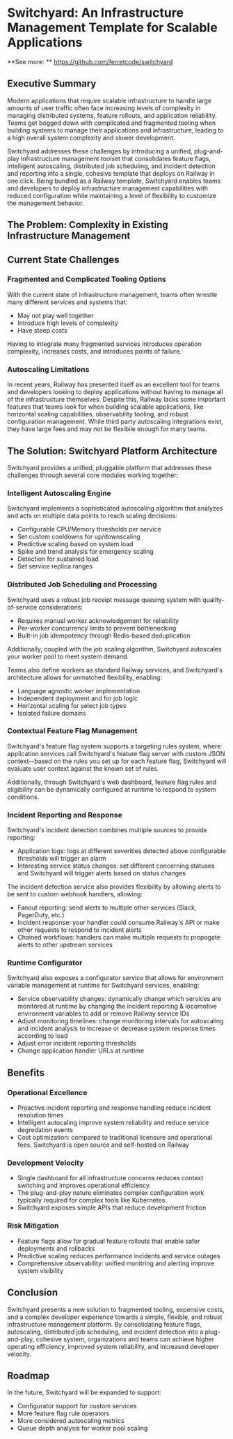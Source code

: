 # Switchyard: An Infrastructure Management Template for Scalable Applications

**See more: ** https://github.com/ferretcode/switchyard

## Executive Summary

Modern applications that require scalable infrastructure to handle large amounts of user traffic often face increasing levels of complexity in managing distributed systems, feature rollouts, and application reliability. Teams get bogged down with complicated and fragmented tooling when building systems to manage their applications and infrastructure, leading to a high overall system complexity and slower development.

Switchyard addresses these challenges by introducing a unified, plug-and-play infrastructure management toolset that consolidates feature flags, intelligent autoscaling, distributed job scheduling, and incident detection and reporting into a single, cohesive template that deploys on Railway in one click. Being bundled as a Railway template, Switchyard enables teams and developers to deploy infrastructure management capabilities with reduced configuration while maintaining a level of flexibility to customize the management behavior.

## The Problem: Complexity in Existing Infrastructure Management

## Current State Challenges

### Fragmented and Complicated Tooling Options

With the current state of infrastructure management, teams often wrestle many different services and systems that:

-   May not play well together
-   Introduce high levels of complexity
-   Have steep costs

Having to integrate many fragmented services introduces operation complexity, increases costs, and introduces points of failure.

### Autoscaling Limitations

In recent years, Railway has presented itself as an excellent tool for teams and developers looking to deploy applications without having to manage all of the infrastructure themselves. Despite this, Railway lacks some important features that teams look for when building scalable applications, like horizontal scaling capabilities, observability tooling, and robust configuration management. While third party autoscaling integrations exist, they have large fees and may not be flexibile enough for many teams.

## The Solution: Switchyard Platform Architecture

Switchyard provides a unified, pluggable platform that addresses these challenges through several core modules working together:

### Intelligent Autoscaling Engine

Switchyard implements a sophisticated autoscaling algorithm that analyzes and acts on multiple data points to reach scaling decisions:

-   Configurable CPU/Memory thresholds per service
-   Set custom cooldowns for up/downscaling
-   Predictive scaling based on system load
-   Spike and trend analysis for emergency scaling
-   Detection for sustained load
-   Set service replica ranges

### Distributed Job Scheduling and Processing

Switchyard uses a robust job receipt message queuing system with quality-of-service considerations:

-   Requires manual worker acknowledgement for reliability
-   Per-worker concurrency limits to prevent bottlenecking
-   Built-in job idempotency through Redis-based deduplication

Additionally, coupled with the job scaling algorithm, Switchyard autoscales your worker pool to meet system demand.

Teams also define workers as standard Railway services, and Switchyard's architecture allows for unmatched flexibility, enabling:

-   Language agnostic worker implementation
-   Independent deployment and for job logic
-   Horizontal scaling for select job types
-   Isolated failure domains

### Contextual Feature Flag Management

Switchyard's feature flag system supports a targeting rules system, where application services call Switchyard's feature flag server with custom JSON context--based on the rules you set up for each feature flag, Switchyard will evaluate user context against the known set of rules.

Additionally, through Switchyard's web dashboard, feature flag rules and eligibility can be dynamically configured at runtime to respond to system conditions.

### Incident Reporting and Response

Switchyard's incident detection combines multiple sources to provide reporting:

-   Application logs: logs at different severities detected above configurable thresholds will trigger an alarm
-   Interesting service status changes: set different concerning statuses and Switchyard will trigger alerts based on status changes

The incident detection service also provides flexibility by allowing alerts to be sent to custom webhook handlers, allowing:

-   Fanout reporting: send alerts to multiple other services (Slack, PagerDuty, etc.)
-   Incident response: your handler could consume Railway's API or make other requests to respond to incident alerts
-   Chained workflows: handlers can make multiple requests to propogate alerts to other upstream services

### Runtime Configurator

Switchyard also exposes a configurator service that allows for environment variable management at runtime for Switchyard services, enabling:

-   Service observability changes: dynamically change which services are monitored at runtime by changing the incident reporting & locomotive environment variables to add or remove Railway service IDs
-   Adjust monitoring timelines: change monitoring intervals for autoscaling and incident analysis to increase or decrease system response times according to load
-   Adjust error incident reporting thresholds
-   Change application handler URLs at runtime

## Benefits

### Operational Excellence

-   Proactive incident reporting and response handling reduce incident resolution times
-   Intelligent autocaling improve system reliability and reduce service degredation events
-   Cost optimization: compared to traditional licensure and operational fees, Switchyard is open source and self-hosted on Railway

### Development Velocity

-   Single dashboard for all infrastructure concerns reduces context switching and improves operational efficiency.
-   The plug-and-play nature eliminates complex configuration work typically required for complex tools like Kubernetes
-   Switchyard exposes simple APIs that reduce development friction

### Risk Mitigation

-   Feature flags allow for gradual feature rollouts that enable safer deployments and rollbacks
-   Predictive scaling reduces performance incidents and service outages
-   Comprehensive observability: unified monitring and alerting improve system visibility

## Conclusion

Switchyard presents a new solution to fragmented tooling, expensive costs, and a complex developer experience towards a simple, flexible, and robust infrastructure management platform. By consolidating feature flags, autoscaling, distributed job scheduling, and incident detection into a plug-and-play, cohesive system, organizations and teams can achieve higher operating efficiency, improved system reliability, and increased developer velocity.

## Roadmap

In the future, Switchyard will be expanded to support:

-   Configurator support for custom services
-   More feature flag rule operators
-   More considered autoscaling metrics
-   Queue depth analysis for worker pool scaling
